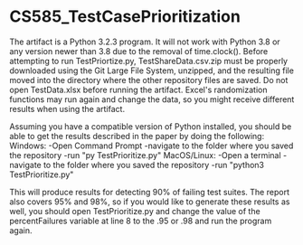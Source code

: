 # CS585_TestCasePrioritization

The artifact is a Python 3.2.3 program. It will not work with Python 3.8 or any version newer than 3.8 due to the removal of time.clock().
Before attempting to run TestPriortize.py, TestShareData.csv.zip must be properly downloaded using the Git Large File System, unzipped, and the resulting file moved into the directory where the other repository files are saved.
Do not open TestData.xlsx before running the artifact. Excel's randomization functions may run again and change the data, so you might receive different results when using the artifact.

Assuming you have a compatible version of Python installed, you should be able to get the results described in the paper by doing the following:
  Windows:
    -Open Command Prompt
    -navigate to the folder where you saved the repository
    -run "py TestPrioritize.py"
  MacOS/Linux:
    -Open a terminal
    -navigate to the folder where you saved the repository
    -run "python3 TestPrioritize.py"
  
This will produce results for detecting 90% of failing test suites. The report also covers 95% and 98%, so if you would like to generate these results as well, you should open TestPrioritize.py and change the value of the percentFailures variable at line 8 to the .95 or .98 and run the program again.
